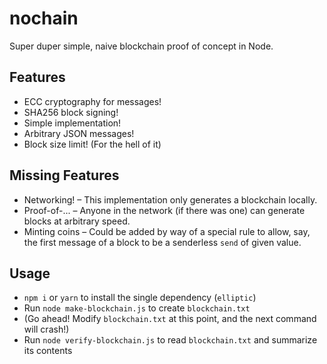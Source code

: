 nochain
=======

Super duper simple, naive blockchain proof of concept in Node.

Features
--------

* ECC cryptography for messages!
* SHA256 block signing!
* Simple implementation!
* Arbitrary JSON messages!
* Block size limit! (For the hell of it)

Missing Features
----------------

* Networking! – This implementation only generates a blockchain locally.
* Proof-of-... – Anyone in the network (if there was one) can generate blocks at arbitrary speed.
* Minting coins – Could be added by way of a special rule to allow, say, the first message of a block to be a senderless `send` of given value.

Usage
-----

* `npm i` or `yarn` to install the single dependency (`elliptic`)
* Run `node make-blockchain.js` to create `blockchain.txt`
* (Go ahead! Modify `blockchain.txt` at this point, and the next command will crash!)
* Run `node verify-blockchain.js` to read `blockchain.txt` and summarize its contents